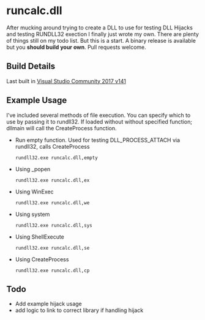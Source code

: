 # runcalc.dll

After mucking around trying to create a DLL to use for testing DLL Hijacks and testing RUNDLL32 exection I finally just wrote my own. There are plenty of things still on my todo list. But this is a start. A binary release is available but you __should build your own__. Pull requests welcome.

## Build Details

Last built in [Visual Studio Community 2017 v141](https://visualstudio.microsoft.com/vs/community/)

## Example Usage

I've included several methods of file execution. You can specify which to use by passing it to rundll32. If loaded without without specified function; dllmain will call the CreateProcess function.

* Run empty function. Used for testing DLL_PROCESS_ATTACH via rundll32, calls CreateProcess

   `rundll32.exe runcalc.dll,empty`

* Using _popen

   `rundll32.exe runcalc.dll,ex`

* Using WinExec

   `rundll32.exe runcalc.dll,we`

* Using system

   `rundll32.exe runcalc.dll,sys`

* Using ShellExecute

   `rundll32.exe runcalc.dll,se`

* Using CreateProcess

   `rundll32.exe runcalc.dll,cp`

## Todo

* Add example hijack usage
* add logic to link to correct library if handling hijack